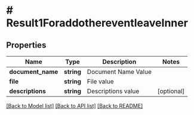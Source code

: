 # # Result1ForaddothereventleaveInner

## Properties

Name | Type | Description | Notes
------------ | ------------- | ------------- | -------------
**document_name** | **string** | Document Name Value |
**file** | **string** | File value |
**descriptions** | **string** | Descriptions value | [optional]

[[Back to Model list]](../../README.md#models) [[Back to API list]](../../README.md#endpoints) [[Back to README]](../../README.md)
